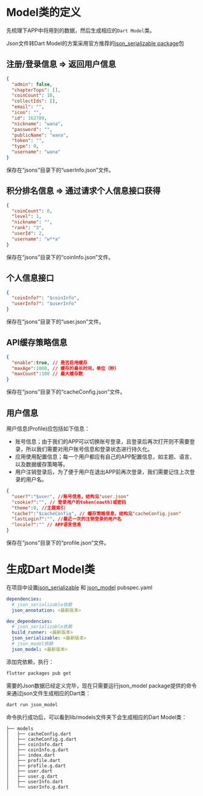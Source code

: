 # Model类的定义
先梳理下APP中将用到的数据，然后生成相应的`Dart Model`类。

Json文件转Dart Model的方案采用官方推荐的[json_serializable package](https://pub.dartlang.org/packages/json_serializable)包

## 注册/登录信息 => 返回用户信息
```json
{
  "admin": false,
  "chapterTops": [],
  "coinCount": 10,
  "collectIds": [],
  "email": "",
  "icon": "",
  "id": 162789,
  "nickname": "wana",
  "password": "",
  "publicName": "wana",
  "token": "",
  "type": 0,
  "username": "wana"
}
```
保存在“jsons”目录下的“userInfo.json”文件。

## 积分排名信息 => 通过请求个人信息接口获得
```json
{
  "coinCount": 0,
  "level": 1,
  "nickname": "",
  "rank": "3",
  "userId": 2,
  "username": "w**a"
}
```
保存在“jsons”目录下的“coinInfo.json”文件。

## 个人信息接口
```json
{
  "coinInfo?": "$coinInfo",
  "userInfo?": "$userInfo"
}
```
保存在“jsons”目录下的“user.json”文件。

## API缓存策略信息
```json
{
  "enable":true, // 是否启用缓存
  "maxAge":1000, // 缓存的最长时间，单位（秒）
  "maxCount":100 // 最大缓存数
}
```
保存在“jsons”目录下的“cacheConfig.json”文件。

## 用户信息
用户信息(Profile)应包括如下信息：
- 账号信息；由于我们的APP可以切换账号登录，且登录后再次打开则不需要登录，所以我们需要对用户账号信息和登录状态进行持久化。
- 应用使用配置信息；每一个用户都应有自己的APP配置信息，如主题、语言、以及数据缓存策略等。
- 用户注销登录后，为了便于用户在退出APP前再次登录，我们需要记住上次登录的用户名。

```json
{
  "user?":"$user", //账号信息，结构见"user.json"
  "cookie?":"", // 登录用户的token(oauth)或密码
  "theme":0, //主题索引
  "cache?":"$cacheConfig", // 缓存策略信息，结构见"cacheConfig.json"
  "lastLogin?":"", //最近一次的注销登录的用户名
  "locale?":"" // APP语言信息
}
```
保存在“jsons”目录下的“profile.json”文件。

# 生成Dart Model类

在项目中设置[json_serializable](https://pub.dev/packages/json_serializable) 和 [json_model](https://pub.dev/packages/json_model)
pubspec.yaml

```yaml
dependencies:
  # json_serializable依赖
  json_annotation: <最新版本>

dev_dependencies:
  # json_serializable依赖
  build_runner: <最新版本>
  json_serializable: <最新版本>
  # json_model依赖
  json_model: <最新版本>
```
添加完依赖，执行：
```bash
flutter packages pub get
```

需要的Json数据已经定义完毕，现在只需要运行json_model package提供的命令来通过json文件生成相应的Dart类：
```bash
dart run json_model
```
命令执行成功后，可以看到lib/models文件夹下会生成相应的Dart Model类：
```agsl
├── models
│   ├── cacheConfig.dart
│   ├── cacheConfig.g.dart
│   ├── coinInfo.dart
│   ├── coinInfo.g.dart
│   ├── index.dart
│   ├── profile.dart
│   ├── profile.g.dart
│   ├── user.dart
│   ├── user.g.dart
│   ├── userInfo.dart
│   └── userInfo.g.dart
```